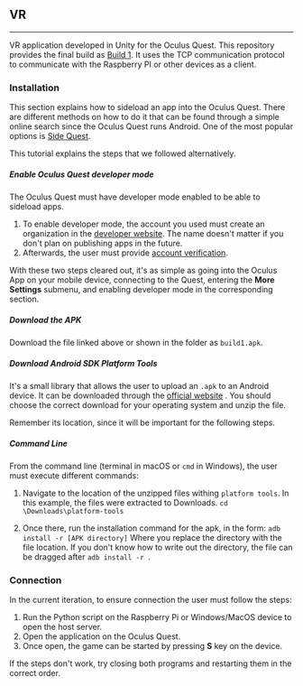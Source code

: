 
## VR
---
VR application developed in Unity for the Oculus Quest. This repository provides the final build as [Build 1](Build1.apk). It uses the TCP communication protocol to communicate with the Raspberry PI or other devices as a client. 


### Installation
This section explains how to sideload an app into the Oculus Quest. There are different methods on how to do it that can be found through a simple online search since the Oculus Quest runs Android. One of the most popular options is [Side Quest](https://sidequestvr.com). 

This tutorial explains the steps that we followed alternatively.

##### Enable Oculus Quest developer mode
The Oculus Quest must have developer mode enabled to be able to sideload apps. 
1. To enable developer mode, the account you used must create an organization in the [developer website](https://developer.oculus.com/manage/organizations/create/). The name doesn't matter if you don't plan on publishing apps in the future.
3. Afterwards, the user must provide [account verification](https://developer.oculus.com/manage/verify/).

With these two steps cleared out, it's as simple as going into the Oculus App on your mobile device, connecting to the Quest, entering the **More Settings** submenu, and enabling developer mode in the corresponding section.

##### Download the APK
Download the file linked above or shown in the folder as `build1.apk`. 

##### Download Android SDK Platform Tools
It's a small library that allows the user to upload an `.apk` to an Android device. It can be downloaded through the [official website](https://developer.android.com/studio/releases/platform-tools) . You should choose the correct download for your operating system and unzip the file. 

Remember its location, since it will be important for the following steps.


##### Command Line
From the command line (terminal in macOS or `cmd` in Windows), the user must execute different commands:
1. Navigate to the location of the unzipped files withing `platform tools`. In this example, the files were extracted to Downloads.
	```cd \Downloads\platform-tools```

2. Once there, run the installation command for the apk, in the form:
	```adb install -r [APK directory]```
Where you replace the directory with the file location. If you don't know how to write out the directory, the file can be dragged after `adb install -r `.

### Connection
In the current iteration, to ensure connection the user must follow the steps:
1. Run the Python script on the Raspberry Pi or Windows/MacOS device to open the host server.
2. Open the application on the Oculus Quest.
3. Once open, the game can be started by pressing **S** key on the device.

If the steps don't work, try closing both programs and restarting them in the correct order. 

